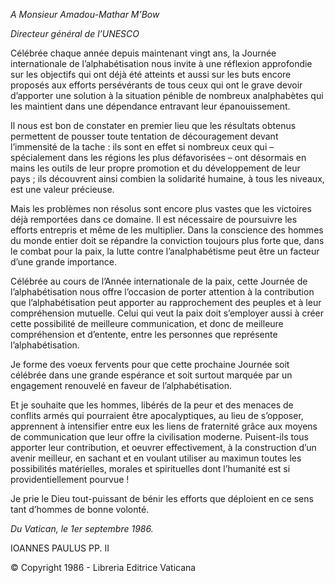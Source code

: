 *A Monsieur Amadou-Mathar M’Bow*

*Directeur général de l’UNESCO*

Célébrée chaque année depuis maintenant vingt ans, la Journée internationale de l’alphabétisation nous invite à une réflexion approfondie sur les objectifs qui ont déjà été atteints et aussi sur les buts encore proposés aux efforts persévérants de tous ceux qui ont le grave devoir d’apporter une solution à la situation pénible de nombreux analphabètes qui les maintient dans une dépendance entravant leur épanouissement.

Il nous est bon de constater en premier lieu que les résultats obtenus permettent de pousser toute tentation de découragement devant l’immensité de la tache : ils sont en effet si nombreux ceux qui – spécialement dans les régions les plus défavorisées – ont désormais en mains les outils de leur propre promotion et du développement de leur pays ; ils découvrent ainsi combien la solidarité humaine, à tous les niveaux, est une valeur précieuse.

Mais les problèmes non résolus sont encore plus vastes que les victoires déjà remportées dans ce domaine. Il est nécessaire de poursuivre les efforts entrepris et même de les multiplier. Dans la conscience des hommes du monde entier doit se répandre la conviction toujours plus forte que, dans le combat pour la paix, la lutte contre l’analphabétisme peut être un facteur d’une grande importance.

Célébrée au cours de l’Année internationale de la paix, cette Journée de l’alphabétisation nous offre l’occasion de porter attention à la contribution que l’alphabétisation peut apporter au rapprochement des peuples et à leur compréhension mutuelle. Celui qui veut la paix doit s’employer aussi à créer cette possibilité de meilleure communication, et donc de meilleure compréhension et d’entente, entre les personnes que représente l’alphabétisation.

Je forme des voeux fervents pour que cette prochaine Journée soit célébrée dans une grande espérance et soit surtout marquée par un engagement renouvelé en faveur de l’alphabétisation.

Et je souhaite que les hommes, libérés de la peur et des menaces de conflits armés qui pourraient être apocalyptiques, au lieu de s’opposer, apprennent à intensifier entre eux les liens de fraternité grâce aux moyens de communication que leur offre la civilisation moderne. Puisent-ils tous apporter leur contribution, et oeuvrer effectivement, à la construction d’un avenir meilleur, en sachant et en voulant utiliser au maximun toutes les possibilités matérielles, morales et spirituelles dont l’humanité est si providentiellement pourvue !

Je prie le Dieu tout-puissant de bénir les efforts que déploient en ce sens tant d’hommes de bonne volonté.

*Du Vatican, le 1er septembre 1986.*

IOANNES PAULUS PP. II

© Copyright 1986 - Libreria Editrice Vaticana